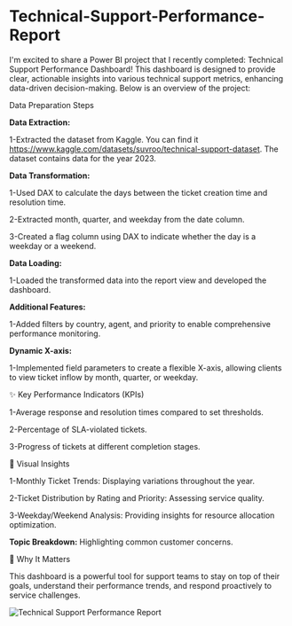 # Technical-Support-Performance-Report

I'm excited to share a Power BI project that I recently completed: Technical Support Performance Dashboard! This dashboard is designed to provide clear, actionable insights into various technical support metrics, enhancing data-driven decision-making. Below is an overview of the project:

Data Preparation Steps

**Data Extraction:**

1-Extracted the dataset from Kaggle. You can find it https://www.kaggle.com/datasets/suvroo/technical-support-dataset. The dataset contains data for the year 2023.

**Data Transformation:**

1-Used DAX to calculate the days between the ticket creation time and resolution time.

2-Extracted month, quarter, and weekday from the date column.

3-Created a flag column using DAX to indicate whether the day is a weekday or a weekend.

**Data Loading:**

1-Loaded the transformed data into the report view and developed the dashboard.

**Additional Features:**

1-Added filters by country, agent, and priority to enable comprehensive performance monitoring.

**Dynamic X-axis:**

1-Implemented field parameters to create a flexible X-axis, allowing clients to view ticket inflow by month, quarter, or weekday.

✨ Key Performance Indicators (KPIs)

1-Average response and resolution times compared to set thresholds.

2-Percentage of SLA-violated tickets.

3-Progress of tickets at different completion stages.

🔎 Visual Insights

1-Monthly Ticket Trends: Displaying variations throughout the year.

2-Ticket Distribution by Rating and Priority: Assessing service quality.

3-Weekday/Weekend Analysis: Providing insights for resource allocation optimization.

**Topic Breakdown:** Highlighting common customer concerns.

🔧 Why It Matters

This dashboard is a powerful tool for support teams to stay on top of their goals, understand their performance trends, and respond proactively to service challenges.

![Technical Support Performance Report](https://github.com/user-attachments/assets/55bc49b7-4504-4116-8a12-3f608b429fe1)


